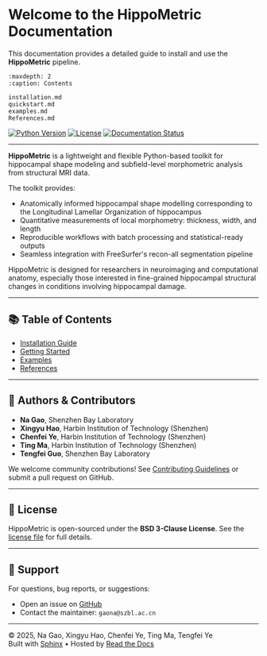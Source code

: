 # Welcome to the HippoMetric Documentation

This documentation provides a detailed guide to install and use the **HippoMetric** pipeline.

```{toctree}
:maxdepth: 2
:caption: Contents

installation.md
quickstart.md
examples.md
References.md
```

[![Python Version](https://img.shields.io/badge/Python-3.8+-blue)](https://www.python.org/)
[![License](https://img.shields.io/badge/License-BSD_3--Clause-blue.svg)](license.md)
[![Documentation Status](https://readthedocs.org/projects/hippometric/badge/?version=latest)](https://hippometric.readthedocs.io/en/latest/?badge=latest)

---

**HippoMetric** is a lightweight and flexible Python-based toolkit for hippocampal shape modeling and subfield-level morphometric analysis from structural MRI data.

The toolkit provides:

- Anatomically informed hippocampal shape modelling corresponding to the Longitudinal Lamellar Organization of hippocampus
- Quantitative measurements of local morphometry: thickness, width, and length
- Reproducible workflows with batch processing and statistical-ready outputs 
- Seamless integration with FreeSurfer's recon-all segmentation pipeline

HippoMetric is designed for researchers in neuroimaging and computational anatomy, especially those interested in fine-grained hippocampal structural changes in conditions involving hippocampal damage.

---

## 📚 Table of Contents

- [Installation Guide](installation.md)
- [Getting Started](quickstart.md)
- [Examples](examples.md)
- [References](References.md)

---

## 👥 Authors & Contributors

- **Na Gao**, Shenzhen Bay Laboratory  
- **Xingyu Hao**, Harbin Institution of Technology (Shenzhen) 
- **Chenfei Ye**, Harbin Institution of Technology (Shenzhen)  
- **Ting Ma**, Harbin Institution of Technology (Shenzhen)
- **Tengfei Guo**, Shenzhen Bay Laboratory 

We welcome community contributions! See [Contributing Guidelines](contributing.md) or submit a pull request on GitHub.

---

## 📄 License

HippoMetric is open-sourced under the **BSD 3-Clause License**. See the [license file](license.md) for full details.

---

## 💬 Support

For questions, bug reports, or suggestions:

- Open an issue on [GitHub](https://github.com/your-username/hippometric/issues)
- Contact the maintainer: `gaona@szbl.ac.cn`

---

© 2025, Na Gao, Xingyu Hao, Chenfei Ye, Ting Ma, Tengfei Ye  
Built with [Sphinx](https://www.sphinx-doc.org/) • Hosted by [Read the Docs](https://readthedocs.io)

